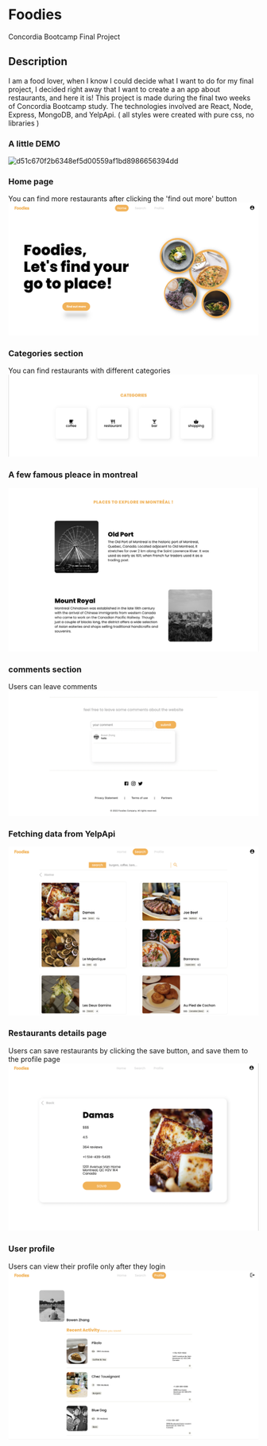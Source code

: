 # Foodies

Concordia Bootcamp Final Project

## Description

I am a food lover, when I know I could decide what I want to do for my final project, I decided right away that I want to create a an app about restaurants, and here it is!
This project is made during the final two weeks of Concordia Bootcamp study. The technologies involved are React, Node, Express, MongoDB, and YelpApi.
( all styles were created with pure css, no libraries )

### A little DEMO

![d51c670f2b6348ef5d00559af1bd8986656394dd](https://user-images.githubusercontent.com/93296331/173447251-63c9a486-73c5-407a-a30a-13fa9ef7d7b1.gif)

### Home page

You can find more restaurants after clicking the 'find out more' button
![header!](asset/1.png)

### Categories section

You can find restaurants with different categories
![category!](asset/2.png)

### A few famous pleace in montreal

![pleace!](asset/3.png)

### comments section

Users can leave comments
![comments!](asset/4.png)

### Fetching data from YelpApi

![restaurants!](asset/5.png)

### Restaurants details page

Users can save restaurants by clicking the save button, and save them to the profile page
![restaurants detail!](asset/6.png)

### User profile

Users can view their profile only after they login
![profile!](asset/7.png)
